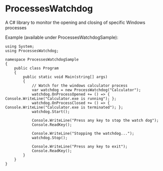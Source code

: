 # ProcessesWatchdog
A C# library to monitor the opening and closing of specific Windows processes

Example (available under ProcessesWatchdogSample):

```
using System;
using ProcessesWatchdog;

namespace ProcessesWatchdogSample
{
    public class Program
    {
        public static void Main(string[] args)
        {
            // Watch for the windows calculator process
            var watchdog = new ProcessWatchdog("Calculator");
            watchdog.OnProcessOpened += () => { Console.WriteLine("Calculator.exe is running"); };
            watchdog.OnProcessClosed += () => { Console.WriteLine("Calculator.exe is terminated"); };
            watchdog.Start();

            Console.WriteLine("Press any key to stop the watch dog");
            Console.ReadKey();

            Console.WriteLine("Stopping the watchdog...");
            watchdog.Stop();

            Console.WriteLine("Press any key to exit");
            Console.ReadKey();
        }
    }
}
```

